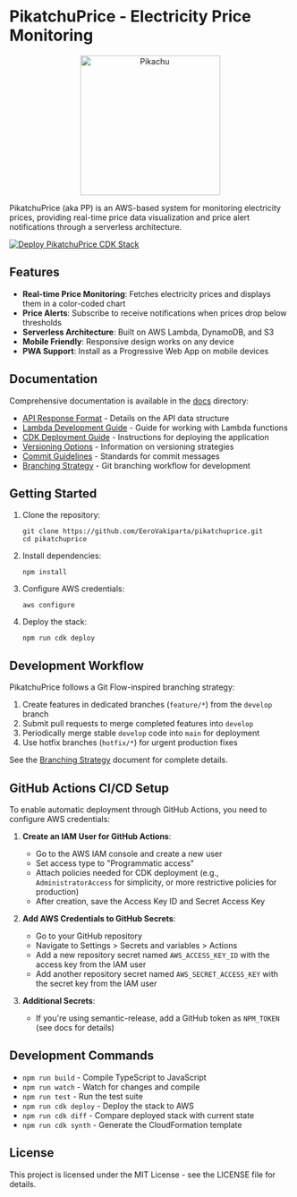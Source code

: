 # PikatchuPrice - Electricity Price Monitoring

<p align="center">
  <img src="https://www.freeiconspng.com/uploads/pikachu-transparent-29.gif" alt="Pikachu" width="250"/>
</p>

PikatchuPrice (aka PP) is an AWS-based system for monitoring electricity prices, providing real-time price data visualization and price alert notifications through a serverless architecture.

[![Deploy PikatchuPrice CDK Stack](https://github.com/EeroVakiparta/pikatchuprice/actions/workflows/cdk-deploy.yml/badge.svg)](https://github.com/EeroVakiparta/pikatchuprice/actions/workflows/cdk-deploy.yml)

## Features

- **Real-time Price Monitoring**: Fetches electricity prices and displays them in a color-coded chart
- **Price Alerts**: Subscribe to receive notifications when prices drop below thresholds
- **Serverless Architecture**: Built on AWS Lambda, DynamoDB, and S3
- **Mobile Friendly**: Responsive design works on any device
- **PWA Support**: Install as a Progressive Web App on mobile devices

## Documentation

Comprehensive documentation is available in the [docs](./docs) directory:

- [API Response Format](./docs/api-response-format.md) - Details on the API data structure
- [Lambda Development Guide](./docs/lambda-development-guide.md) - Guide for working with Lambda functions
- [CDK Deployment Guide](./docs/cdk-deployment-guide.md) - Instructions for deploying the application
- [Versioning Options](./docs/versioning-options.md) - Information on versioning strategies
- [Commit Guidelines](./docs/commit-guidelines.md) - Standards for commit messages
- [Branching Strategy](./docs/branching-strategy.md) - Git branching workflow for development

## Getting Started

1. Clone the repository:
   ```
   git clone https://github.com/EeroVakiparta/pikatchuprice.git
   cd pikatchuprice
   ```

2. Install dependencies:
   ```
   npm install
   ```

3. Configure AWS credentials:
   ```
   aws configure
   ```

4. Deploy the stack:
   ```
   npm run cdk deploy
   ```

## Development Workflow

PikatchuPrice follows a Git Flow-inspired branching strategy:

1. Create features in dedicated branches (`feature/*`) from the `develop` branch
2. Submit pull requests to merge completed features into `develop`
3. Periodically merge stable `develop` code into `main` for deployment
4. Use hotfix branches (`hotfix/*`) for urgent production fixes

See the [Branching Strategy](./docs/branching-strategy.md) document for complete details.

## GitHub Actions CI/CD Setup

To enable automatic deployment through GitHub Actions, you need to configure AWS credentials:

1. **Create an IAM User for GitHub Actions**:
   - Go to the AWS IAM console and create a new user
   - Set access type to "Programmatic access"
   - Attach policies needed for CDK deployment (e.g., `AdministratorAccess` for simplicity, or more restrictive policies for production)
   - After creation, save the Access Key ID and Secret Access Key

2. **Add AWS Credentials to GitHub Secrets**:
   - Go to your GitHub repository
   - Navigate to Settings > Secrets and variables > Actions
   - Add a new repository secret named `AWS_ACCESS_KEY_ID` with the access key from the IAM user
   - Add another repository secret named `AWS_SECRET_ACCESS_KEY` with the secret key from the IAM user

3. **Additional Secrets**:
   - If you're using semantic-release, add a GitHub token as `NPM_TOKEN` (see docs for details)

## Development Commands

* `npm run build`   - Compile TypeScript to JavaScript
* `npm run watch`   - Watch for changes and compile
* `npm run test`    - Run the test suite
* `npm run cdk deploy` - Deploy the stack to AWS
* `npm run cdk diff`  - Compare deployed stack with current state
* `npm run cdk synth` - Generate the CloudFormation template

## License

This project is licensed under the MIT License - see the LICENSE file for details.
